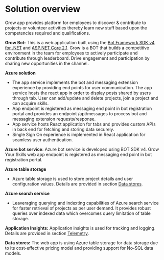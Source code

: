

# Solution overview


Grow app provides platform for employees to discover & contribute to projects or volunteer activities thereby learn new stuff based upon the competencies required and qualifications.

**Grow Bot:** This is a web application built using the [Bot Framework SDK v4 for .NET](https://docs.microsoft.com/en-us/azure/bot-service/bot-service-overview-introduction?view=azure-bot-service-4.0) and [ASP.NET Core 2.1](https://docs.microsoft.com/en-us/aspnet/core/?view=aspnetcore-2.1). Grow is a BOT that  builds a competitive environment in the team for employees to actively participate and contribute through leaderboard. Drive engagement and participation by sharing new opportunities in the channel.

**Azure solution**  
- The app service implements the bot and messaging extension experience by providing end points for user communication. The app service hosts the react app in order to display posts shared by users through tab. User can add/update and delete projects, join a project and can acquire skills.
- App endpoint is registered as messaging end point in bot registration portal and provides an endpoint /api/messages to process bot and messaging extension requests/response.
- App service hosts React application for tabs and provides custom APIs in back end for fetching and storing data securely.
- Single Sign On experience is implemented in React application for seamless user authentication.

**Azure bot service:** Azure bot service is developed using BOT SDK v4. Grow Your Skills web app endpoint is registered as messaging end point in bot registration portal.

**Azure table storage**  
- Azure table storage is used to store project details and user configuration values. Details are provided in section  [Data stores](https://msteams-captain.visualstudio.com/xGrowth%20App%20Templates/_git/msteams-app-goodreads?path=%2FWiki%2FData-store.md&version=GBv-sals%2FDocumentation&_a=preview).

**Azure search service** 
- Leaveraging querying and indexting capabilities of Azure search service for faster retrieval of projects as per user demand. It provides robust queries over indexed data which overcomes query limitation of table storage.

**Application Insights:** Application insights is used for tracking and logging. Details are provided in section [Telemetry](/wiki/Telemetry.md).

**Data stores:** The web app is using Azure table storage for data storage due to its cost-effective pricing model and providing support for No-SQL data models.